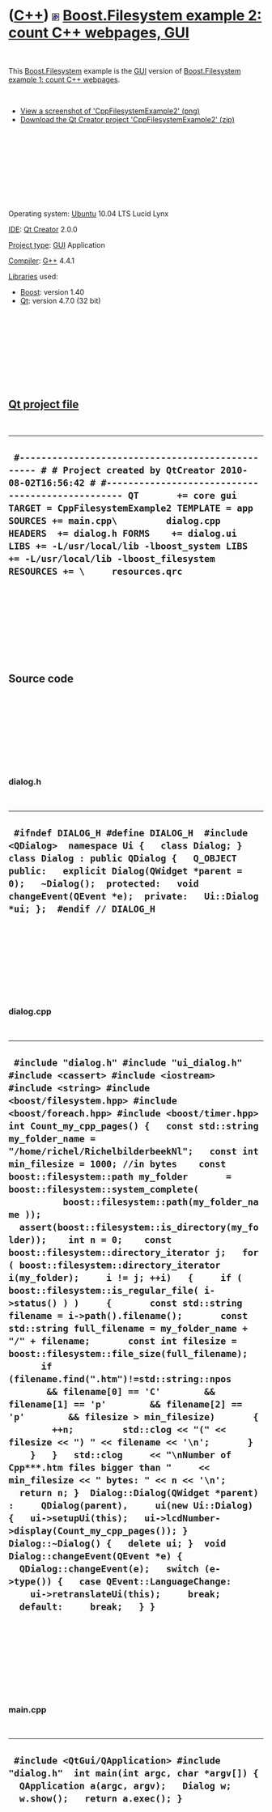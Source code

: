 
 

 

 

 

 

([C++](Cpp.md)) ![Boost](PicBoost.png) [Boost.Filesystem example 2: count C++ webpages, GUI](CppBoostFilesystemExample2.md)
=============================================================================================================================

 

This [Boost.Filesystem](CppBoostFilesystem.md) example is the
[GUI](CppGui.md) version of [Boost.Filesystem example 1: count C++
webpages](CppFilesystemExample1.md).

 

-   [View a screenshot of
    'CppFilesystemExample2' (png)](CppBoostFilesystemExample2.png)
-   [Download the Qt Creator project
    'CppFilesystemExample2' (zip)](CppBoostFilesystemExample2.zip)

 

 

 

 

 

Operating system: [Ubuntu](http://www.ubuntu.com) 10.04 LTS Lucid Lynx

[IDE](CppIde.md): [Qt Creator](CppQtCreator.md) 2.0.0

[Project type](CppQtProjectType.md): [GUI](CppGui.md) Application

[Compiler](CppCompiler.md): [G++](CppGpp.md) 4.4.1

[Libraries](CppLibrary.md) used:

-   [Boost](CppBoost.md): version 1.40
-   [Qt](CppQt.md): version 4.7.0 (32 bit)

 

 

 

 

 

[Qt project file](CppQtProjectFile.md)
---------------------------------------

 

  --------------------------------------------------------------------------------------------------------------------------------------------------------------------------------------------------------------------------------------------------------------------------------------------------------------------------------------------------------------------------------------------------------------------------------------------
  ` #------------------------------------------------- # # Project created by QtCreator 2010-08-02T16:56:42 # #------------------------------------------------- QT       += core gui TARGET = CppFilesystemExample2 TEMPLATE = app SOURCES += main.cpp\         dialog.cpp HEADERS  += dialog.h FORMS    += dialog.ui LIBS += -L/usr/local/lib -lboost_system LIBS += -L/usr/local/lib -lboost_filesystem RESOURCES += \     resources.qrc`
  --------------------------------------------------------------------------------------------------------------------------------------------------------------------------------------------------------------------------------------------------------------------------------------------------------------------------------------------------------------------------------------------------------------------------------------------

 

 

 

 

 

Source code
-----------

 

 

 

 

 

### dialog.h

 

  ----------------------------------------------------------------------------------------------------------------------------------------------------------------------------------------------------------------------------------------------------------------------------------------------------
  ` #ifndef DIALOG_H #define DIALOG_H  #include <QDialog>  namespace Ui {   class Dialog; }  class Dialog : public QDialog {   Q_OBJECT  public:   explicit Dialog(QWidget *parent = 0);   ~Dialog();  protected:   void changeEvent(QEvent *e);  private:   Ui::Dialog *ui; };  #endif // DIALOG_H`
  ----------------------------------------------------------------------------------------------------------------------------------------------------------------------------------------------------------------------------------------------------------------------------------------------------

 

 

 

 

 

### dialog.cpp

 

  ---------------------------------------------------------------------------------------------------------------------------------------------------------------------------------------------------------------------------------------------------------------------------------------------------------------------------------------------------------------------------------------------------------------------------------------------------------------------------------------------------------------------------------------------------------------------------------------------------------------------------------------------------------------------------------------------------------------------------------------------------------------------------------------------------------------------------------------------------------------------------------------------------------------------------------------------------------------------------------------------------------------------------------------------------------------------------------------------------------------------------------------------------------------------------------------------------------------------------------------------------------------------------------------------------------------------------------------------------------------------------------------------------------------------------------------------------------------------------------------------------------------------------------------------------------------------------------------------------------------------------------------------------------------------------------------------------------------------------------------------------------------------------------------------
  ` #include "dialog.h" #include "ui_dialog.h"  #include <cassert> #include <iostream> #include <string> #include <boost/filesystem.hpp> #include <boost/foreach.hpp> #include <boost/timer.hpp>  int Count_my_cpp_pages() {   const std::string my_folder_name = "/home/richel/RichelbilderbeekNl";   const int min_filesize = 1000; //in bytes    const boost::filesystem::path my_folder       = boost::filesystem::system_complete(           boost::filesystem::path(my_folder_name ));    assert(boost::filesystem::is_directory(my_folder));    int n = 0;    const boost::filesystem::directory_iterator j;   for ( boost::filesystem::directory_iterator i(my_folder);     i != j; ++i)   {     if ( boost::filesystem::is_regular_file( i->status() ) )     {       const std::string filename = i->path().filename();       const std::string full_filename = my_folder_name + "/" + filename;       const int filesize = boost::filesystem::file_size(full_filename);       if (filename.find(".htm")!=std::string::npos        && filename[0] == 'C'        && filename[1] == 'p'        && filename[2] == 'p'        && filesize > min_filesize)       {         ++n;         std::clog << "(" << filesize << ") " << filename << '\n';       }     }   }   std::clog     << "\nNumber of Cpp***.htm files bigger than "     << min_filesize << " bytes: " << n << '\n';   return n; }  Dialog::Dialog(QWidget *parent) :     QDialog(parent),     ui(new Ui::Dialog) {   ui->setupUi(this);   ui->lcdNumber->display(Count_my_cpp_pages()); }  Dialog::~Dialog() {   delete ui; }  void Dialog::changeEvent(QEvent *e) {   QDialog::changeEvent(e);   switch (e->type()) {   case QEvent::LanguageChange:     ui->retranslateUi(this);     break;   default:     break;   } }`
  ---------------------------------------------------------------------------------------------------------------------------------------------------------------------------------------------------------------------------------------------------------------------------------------------------------------------------------------------------------------------------------------------------------------------------------------------------------------------------------------------------------------------------------------------------------------------------------------------------------------------------------------------------------------------------------------------------------------------------------------------------------------------------------------------------------------------------------------------------------------------------------------------------------------------------------------------------------------------------------------------------------------------------------------------------------------------------------------------------------------------------------------------------------------------------------------------------------------------------------------------------------------------------------------------------------------------------------------------------------------------------------------------------------------------------------------------------------------------------------------------------------------------------------------------------------------------------------------------------------------------------------------------------------------------------------------------------------------------------------------------------------------------------------------------

 

 

 

 

 

### main.cpp

 

  ---------------------------------------------------------------------------------------------------------------------------------------------------------------------
  ` #include <QtGui/QApplication> #include "dialog.h"  int main(int argc, char *argv[]) {   QApplication a(argc, argv);   Dialog w;   w.show();   return a.exec(); }`
  ---------------------------------------------------------------------------------------------------------------------------------------------------------------------

 

 

 

 

 

 

